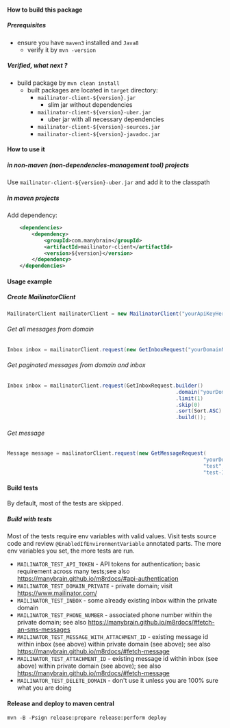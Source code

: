 #### How to build this package

##### Prerequisites

* ensure you have `maven3` installed and `Java8`
  * verify it by `mvn -version`  
  
##### Verified, what next ?

* build package by `mvn clean install`
  * built packages are located in `target` directory:
    * `mailinator-client-${version}.jar`
      * slim jar without dependencies
    * `mailinator-client-${version}-uber.jar`
      * uber jar with all necessary dependencies
    * `mailinator-client-${version}-sources.jar`
    * `mailinator-client-${version}-javadoc.jar`
  
#### How to use it

##### in non-maven (non-dependencies-management tool) projects

Use `mailinator-client-${version}-uber.jar` and add it to the classpath

##### in maven projects

Add dependency:

```xml
    <dependencies>
        <dependency>
            <groupId>com.manybrain</groupId>
            <artifactId>mailinator-client</artifactId>
            <version>${version}</version>
        </dependency>
    </dependencies>
```

#### Usage example

##### Create MailinatorClient

```java
MailinatorClient mailinatorClient = new MailinatorClient("yourApiKeyHere");
```

###### Get all messages from domain

```java
Inbox inbox = mailinatorClient.request(new GetInboxRequest("yourDomainNameHere"));
```

###### Get paginated messages from domain and inbox

```java
Inbox inbox = mailinatorClient.request(GetInboxRequest.builder()
                                                       .domain("yourDomainNameHere")
                                                       .limit(1)
                                                       .skip(0)
                                                       .sort(Sort.ASC)
                                                       .build());
```
                                                       
###### Get message
             
```java                                
Message message = mailinatorClient.request(new GetMessageRequest(
                                                                "yourDomainNameHere", 
                                                                "test", 
                                                                "test-1574418771-2639"));
```

#### Build tests

By default, most of the tests are skipped. 

##### Build with tests

Most of the tests require env variables with valid values. Visit tests source code and review `@EnabledIfEnvironmentVariable` annotated parts. The more env variables you set, the more tests are run.

* `MAILINATOR_TEST_API_TOKEN` - API tokens for authentication; basic requirement across many tests;see also https://manybrain.github.io/m8rdocs/#api-authentication
* `MAILINATOR_TEST_DOMAIN_PRIVATE` - private domain; visit https://www.mailinator.com/
* `MAILINATOR_TEST_INBOX` - some already existing inbox within the private domain
* `MAILINATOR_TEST_PHONE_NUMBER` - associated phone number within the private domain; see also https://manybrain.github.io/m8rdocs/#fetch-an-sms-messages
* `MAILINATOR_TEST_MESSAGE_WITH_ATTACHMENT_ID` - existing message id within inbox (see above) within private domain (see above); see also https://manybrain.github.io/m8rdocs/#fetch-message
* `MAILINATOR_TEST_ATTACHMENT_ID` - existing message id within inbox (see above) within private domain (see above); see also https://manybrain.github.io/m8rdocs/#fetch-message
* `MAILINATOR_TEST_DELETE_DOMAIN` - don't use it unless you are 100% sure what you are doing

#### Release and deploy to maven central

`mvn -B -Psign release:prepare release:perform deploy`
